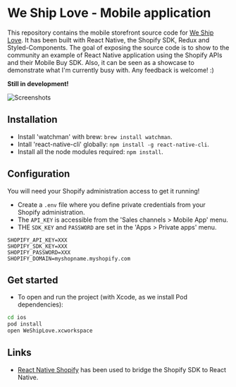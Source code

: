 # We Ship Love - Mobile application

This repository contains the mobile storefront source code for [We Ship Love](https://weshiplove.com/). It has been built with React Native, the Shopify SDK, Redux and Styled-Components. The goal of exposing the source code is to show to the community an example of React Native application using the Shopify APIs and their Mobile Buy SDK. Also, it can be seen as a showcase to demonstrate what I'm currently busy with. Any feedback is welcome! :)

**Still in development!**

![Screenshots](https://cloud.githubusercontent.com/assets/5517450/15112550/4a1e31ae-1632-11e6-9b11-87af0af066ac.png "Better Than Flowers - Screenshots")

## Installation

* Install 'watchman' with brew: `brew install watchman`.
* Intall 'react-native-cli' globally: `npm install -g react-native-cli`.
* Install all the node modules required: `npm install`.

## Configuration

You will need your Shopify administration access to get it running!

* Create a `.env` file where you define private credentials from your Shopify administration.
* The `API_KEY` is accessible from the 'Sales channels > Mobile App' menu.
* THE `SDK_KEY` and `PASSWORD` are set in the 'Apps > Private apps' menu.

```
SHOPIFY_API_KEY=XXX
SHOPIFY_SDK_KEY=XXX
SHOPIFY_PASSWORD=XXX
SHOPIFY_DOMAIN=myshopname.myshopify.com
```

## Get started

* To open and run the project (with Xcode, as we install Pod dependencies):

```bash
cd ios
pod install
open WeShipLove.xcworkspace
```

## Links
* [React Native Shopify](https://github.com/shoutem/react-native-shopify) has been used to bridge the Shopify SDK to React Native.
